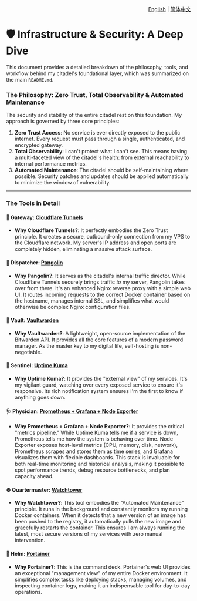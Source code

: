<p align="right">
  <a href="./infrastructure-and-security.md">English</a> | <a href="./infrastructure-and-security_zh-CN.md">简体中文</a>
</p>

# 🛡️ Infrastructure & Security: A Deep Dive

This document provides a detailed breakdown of the philosophy, tools, and workflow behind my citadel's foundational layer, which was summarized on the main `README.md`.

### The Philosophy: Zero Trust, Total Observability & Automated Maintenance

The security and stability of the entire citadel rest on this foundation. My approach is governed by three core principles:

1.  **Zero Trust Access**: No service is ever directly exposed to the public internet. Every request must pass through a single, authenticated, and encrypted gateway.
2.  **Total Observability**: I can't protect what I can't see. This means having a multi-faceted view of the citadel's health: from external reachability to internal performance metrics.
3.  **Automated Maintenance**: The citadel should be self-maintaining where possible. Security patches and updates should be applied automatically to minimize the window of vulnerability.

---

### The Tools in Detail

#### 🚪 Gateway: [Cloudflare Tunnels](https://www.cloudflare.com/products/tunnel/)

*   **Why Cloudflare Tunnels?**: It perfectly embodies the Zero Trust principle. It creates a secure, outbound-only connection from my VPS to the Cloudflare network. My server's IP address and open ports are completely hidden, eliminating a massive attack surface.

#### 🚦 Dispatcher: [Pangolin](https://github.com/fosrl/pangolin)

*   **Why Pangolin?**: It serves as the citadel's internal traffic director. While Cloudflare Tunnels securely brings traffic *to* my server, Pangolin takes over from there. It's an enhanced Nginx reverse proxy with a simple web UI. It routes incoming requests to the correct Docker container based on the hostname, manages internal SSL, and simplifies what would otherwise be complex Nginx configuration files.

#### 🔑 Vault: [Vaultwarden](https://github.com/dani-garcia/vaultwarden)

*   **Why Vaultwarden?**: A lightweight, open-source implementation of the Bitwarden API. It provides all the core features of a modern password manager. As the master key to my digital life, self-hosting is non-negotiable.

#### 🔭 Sentinel: [Uptime Kuma](https://github.com/louislam/uptime-kuma)

*   **Why Uptime Kuma?**: It provides the "external view" of my services. It's my vigilant guard, watching over every exposed service to ensure it's responsive. Its rich notification system ensures I'm the first to know if anything goes down.

#### 🩺 Physician: [Prometheus + Grafana + Node Exporter](https://www.netdata.cloud/)

*   **Why Prometheus + Grafana + Node Exporter?**: It provides the critical "metrics pipeline." While Uptime Kuma tells me if a service is down, Prometheus tells me how the system is behaving over time. Node Exporter exposes host-level metrics (CPU, memory, disk, network), Prometheus scrapes and stores them as time series, and Grafana visualizes them with flexible dashboards. This stack is invaluable for both real-time monitoring and historical analysis, making it possible to spot performance trends, debug resource bottlenecks, and plan capacity ahead.

#### ⚙️ Quartermaster: [Watchtower](https://containrrr.dev/watchtower/)

*   **Why Watchtower?**: This tool embodies the "Automated Maintenance" principle. It runs in the background and constantly monitors my running Docker containers. When it detects that a new version of an image has been pushed to the registry, it automatically pulls the new image and gracefully restarts the container. This ensures I am always running the latest, most secure versions of my services with zero manual intervention.

#### 🚢 Helm: [Portainer](https://www.portainer.io/)

*   **Why Portainer?**: This is the command deck. Portainer's web UI provides an exceptional "management view" of my entire Docker environment. It simplifies complex tasks like deploying stacks, managing volumes, and inspecting container logs, making it an indispensable tool for day-to-day operations.